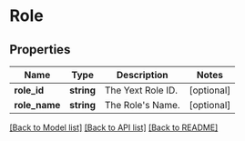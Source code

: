 # Role

## Properties
Name | Type | Description | Notes
------------ | ------------- | ------------- | -------------
**role_id** | **string** | The Yext Role ID. | [optional] 
**role_name** | **string** | The Role&#39;s Name. | [optional] 

[[Back to Model list]](../README.md#documentation-for-models) [[Back to API list]](../README.md#documentation-for-api-endpoints) [[Back to README]](../README.md)


